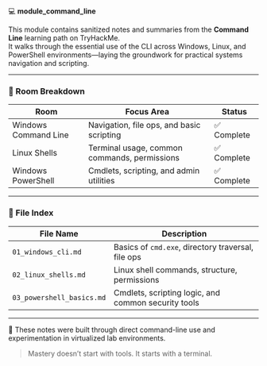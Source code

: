 💻 **module_command_line**

This module contains sanitized notes and summaries from the **Command Line** learning path on TryHackMe.  
It walks through the essential use of the CLI across Windows, Linux, and PowerShell environments—laying the groundwork for practical systems navigation and scripting.

---

### 🧩 Room Breakdown

| Room                   | Focus Area                                  | Status      |
|------------------------|----------------------------------------------|-------------|
| Windows Command Line   | Navigation, file ops, and basic scripting    | ✅ Complete |
| Linux Shells           | Terminal usage, common commands, permissions | ✅ Complete |
| Windows PowerShell     | Cmdlets, scripting, and admin utilities      | ✅ Complete |

---

### 📁 File Index

| File Name                 | Description                                               |
|---------------------------|-----------------------------------------------------------|
| `01_windows_cli.md`       | Basics of `cmd.exe`, directory traversal, file ops        |
| `02_linux_shells.md`      | Linux shell commands, structure, permissions              |
| `03_powershell_basics.md` | Cmdlets, scripting logic, and common security tools       |

---

📌 These notes were built through direct command-line use and experimentation in virtualized lab environments.

> Mastery doesn’t start with tools. It starts with a terminal.
